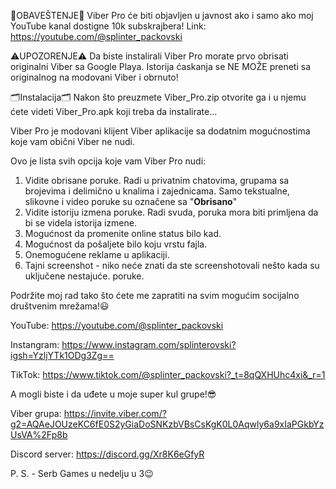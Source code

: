📢OBAVEŠTENJE📢
Viber Pro će biti objavljen u javnost ako i samo ako moj YouTube kanal dostigne 10k subskrajbera!
Link:
https://youtube.com/@splinter_packovski

⚠️UPOZORENJE⚠️
Da biste instalirali Viber Pro morate prvo obrisati originalni Viber sa Google Playa. Istorija ćaskanja se NE MOŽE preneti sa originalnog na modovani Viber i obrnuto!

🗂Instalacija🗂
Nakon što preuzmete Viber_Pro.zip otvorite ga i u njemu ćete videti Viber_Pro.apk koji treba da instalirate...

Viber Pro je modovani klijent Viber aplikacije sa dodatnim mogućnostima koje vam obični Viber ne nudi.

Ovo je lista svih opcija koje vam Viber Pro nudi:
1. Vidite obrisane poruke. Radi u privatnim chatovima, grupama sa brojevima i delimično u knalima i zajednicama. Samo tekstualne, slikovne i video poruke su označene sa "**Obrisano**"
2. Vidite istoriju izmena poruke. Radi svuda, poruka mora biti primljena da bi se videla istorija izmene.
3. Mogućnost da promenite online status bilo kad.
4. Mogućnost da pošaljete bilo koju vrstu fajla.
5. Onemogućene reklame u aplikaciji.
6. Tajni screenshot - niko neće znati da ste screenshotovali nešto kada su uključene nestajuće. poruke.

Podržite moj rad tako što ćete me zapratiti na svim mogućim socijalno društvenim mrežama!😃

YouTube: https://youtube.com/@splinter_packovski

Instangram: https://www.instagram.com/splinterovski?igsh=YzljYTk1ODg3Zg==

TikTok: https://www.tiktok.com/@splinter_packovski?_t=8qQXHUhc4xi&_r=1

A mogli biste i da uđete u moje super kul grupe!😎

Viber grupa: https://invite.viber.com/?g2=AQAeJOUzeKC6fE0S2yGiaDoSNKzbVBsCsKgK0L0Aqwly6a9xIaPGkbYzUsVA%2Fp8b 

Discord server: https://discord.gg/Xr8K6eGfyR

P. S. - Serb Games u nedelju u 3😉
